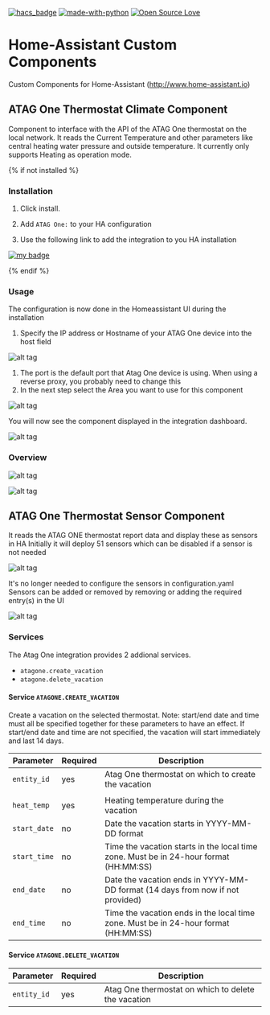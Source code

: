 [![hacs_badge](https://img.shields.io/badge/HACS-Default-orange.svg)](https://github.com/custom-components/hacs) [![made-with-python](https://img.shields.io/badge/Made%20with-Python-1f425f.svg)](https://www.python.org/) [![Open Source Love](https://badges.frapsoft.com/os/v1/open-source.svg?v=103)](https://github.com/ellerbrock/open-source-badges/)

# Home-Assistant Custom Components
Custom Components for Home-Assistant (http://www.home-assistant.io)

## ATAG One Thermostat Climate Component
Component to interface with the API of the ATAG One thermostat on the local network.
It reads the Current Temperature and other parameters like central heating water pressure and outside temperature. It currently only supports Heating as operation mode.

{% if not installed %}
### Installation

1. Click install.
1. Add `ATAG One:` to your HA configuration  

1. Use the following link to add the integration to you HA installation

[![my badge](https://my.home-assistant.io/badges/config_flow_start.svg)](https://my.home-assistant.io/redirect/config_flow_start?domain=atagone)

{% endif %}

### Usage

The configuration is now done in the Homeassistant UI during the installation
1. Specify the IP address or Hostname of your ATAG One device into the host field

![alt tag](https://github.com/herikw/home-assistant-custom-components/blob/master/screenshots/AoneDetails.png?raw=true "Screenshot")

1. The port is the default port that Atag One device is using. When using a reverse proxy, you probably need to change this
1. In the next step select the Area you want to use for this component

![alt tag](https://github.com/herikw/home-assistant-custom-components/blob/master/screenshots/AoneSucces.png?raw=true "Screenshot")

You will now see the component displayed in the integration dashboard.

![alt tag](https://github.com/herikw/home-assistant-custom-components/blob/master/screenshots/AoneSucces.png?raw=true "Screenshot")


### Overview

![alt tag](https://github.com/herikw/home-assistant-custom-components/blob/master/screenshots/climate.png?raw=true "Screenshot")

![alt tag](https://github.com/herikw/home-assistant-custom-components/blob/master/screenshots/details.png?raw=true "Screenshot")


## ATAG One Thermostat Sensor Component
It reads the ATAG ONE thermostat report data and display these as sensors in HA
Initially it will deploy 51 sensors which can be disabled if a sensor is not needed

![alt tag](https://github.com/herikw/home-assistant-custom-components/blob/master/screenshots/AoneSensors.png?raw=true "Screenshot")

It's no longer needed to configure the sensors in configuration.yaml
Sensors can be added or removed by removing or adding the required entry(s) in the UI

![alt tag](https://github.com/herikw/home-assistant-custom-components/blob/master/screenshots/disable-sensor.png?raw=true "Screenshot")

### Services
The Atag One integration provides 2 addional services.
- `atagone.create_vacation`
- `atagone.delete_vacation`

#### Service `ATAGONE.CREATE_VACATION`

Create a vacation on the selected thermostat. Note: start/end date and time must all be specified together for these parameters to have an effect. If start/end date and time are not specified, the vacation will start immediately and last 14 days.


| Parameter              | Required | Description                                                                                        |
| ---------------------- | -------- | -------------------------------------------------------------------------------------------------- |
| `entity_id`            | yes      | Atag One thermostat on which to create the vacation	                                               |
|                                                                                                                                        |
| `heat_temp`            | yes      | Heating temperature during the vacation                                                            |
| `start_date`           | no       | Date the vacation starts in YYYY-MM-DD format                                                      |
| `start_time`           | no       | Time the vacation starts in the local time zone. Must be in 24-hour format (HH:MM:SS)              |
| `end_date`             | no       | Date the vacation ends in YYYY-MM-DD format (14 days from now if not provided)                     |
| `end_time`             | no       | Time the vacation ends in the local time zone. Must be in 24-hour format (HH:MM:SS)                |


#### Service `ATAGONE.DELETE_VACATION`

| Parameter              | Required | Description                                                                                        |
| ---------------------- | -------- | -------------------------------------------------------------------------------------------------- |
| `entity_id`            | yes      | Atag One thermostat on which to delete the vacation	                                               |
